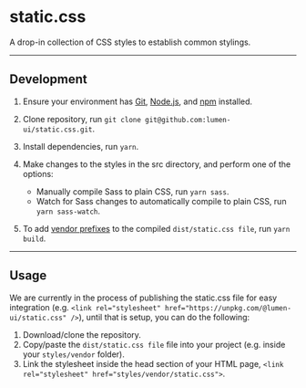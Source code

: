 # static.css

A drop-in collection of CSS styles to establish common stylings.

---

## Development

1. Ensure your environment has [Git](https://git-scm.com/), [Node.js](https://nodejs.org/en/), and [npm](https://www.npmjs.com/) installed.
2. Clone repository, run `git clone git@github.com:lumen-ui/static.css.git`.
3. Install dependencies, run `yarn`.
4. Make changes to the styles in the src directory, and perform one of the options:

   - Manually compile Sass to plain CSS, run `yarn sass`.
   - Watch for Sass changes to automatically compile to plain CSS, run `yarn sass-watch`.

5. To add [vendor prefixes](https://developer.mozilla.org/en-US/docs/Glossary/Vendor_Prefix) to the compiled `dist/static.css file`, run `yarn build`.

---

## Usage

We are currently in the process of publishing the static.css file for easy integration (e.g. `<link rel="stylesheet" href="https://unpkg.com/@lumen-ui/static.css" />`), until that is setup, you can do the following:

1. Download/clone the repository.
2. Copy/paste the `dist/static.css file` file into your project (e.g. inside your `styles/vendor` folder).
3. Link the stylesheet inside the head section of your HTML page, `<link rel="stylesheet" href="styles/vendor/static.css">`.
